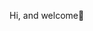 Hi, and welcome👋

<!---

I am a data scientist and my line of study focuses on Machine Learning/Artificial Intelligence with a focus on natural language processing - NLP.


brunademello/brunademello is a ✨ special ✨ repository because its `README.md` (this file) appears on your GitHub profile.
You can click the Preview link to take a look at your changes.
--->
